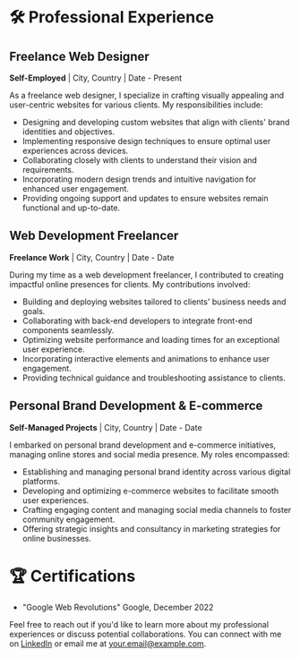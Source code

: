 # 🛠️ Professional Experience

## Freelance Web Designer
**Self-Employed** | City, Country | Date - Present

As a freelance web designer, I specialize in crafting visually appealing and user-centric websites for various clients. My responsibilities include:

- Designing and developing custom websites that align with clients' brand identities and objectives.
- Implementing responsive design techniques to ensure optimal user experiences across devices.
- Collaborating closely with clients to understand their vision and requirements.
- Incorporating modern design trends and intuitive navigation for enhanced user engagement.
- Providing ongoing support and updates to ensure websites remain functional and up-to-date.

## Web Development Freelancer
**Freelance Work** | City, Country | Date - Date

During my time as a web development freelancer, I contributed to creating impactful online presences for clients. My contributions involved:

- Building and deploying websites tailored to clients' business needs and goals.
- Collaborating with back-end developers to integrate front-end components seamlessly.
- Optimizing website performance and loading times for an exceptional user experience.
- Incorporating interactive elements and animations to enhance user engagement.
- Providing technical guidance and troubleshooting assistance to clients.

## Personal Brand Development & E-commerce
**Self-Managed Projects** | City, Country | Date - Date

I embarked on personal brand development and e-commerce initiatives, managing online stores and social media presence. My roles encompassed:

- Establishing and managing personal brand identity across various digital platforms.
- Developing and optimizing e-commerce websites to facilitate smooth user experiences.
- Crafting engaging content and managing social media channels to foster community engagement.
- Offering strategic insights and consultancy in marketing strategies for online businesses.

# 🏆 Certifications

- "Google Web Revolutions" Google, December 2022

Feel free to reach out if you'd like to learn more about my professional experiences or discuss potential collaborations. You can connect with me on [LinkedIn](https://www.linkedin.com/in/YourLinkedInProfile) or email me at [your.email@example.com](mailto:your.email@example.com).
